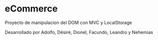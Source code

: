 # eCommerce
Proyecto de manipulacion del DOM con MVC y LocalStorage

Desarrollado por Adolfo, Dësiré, Dionel, Facundo, Leandro y Nehemias
